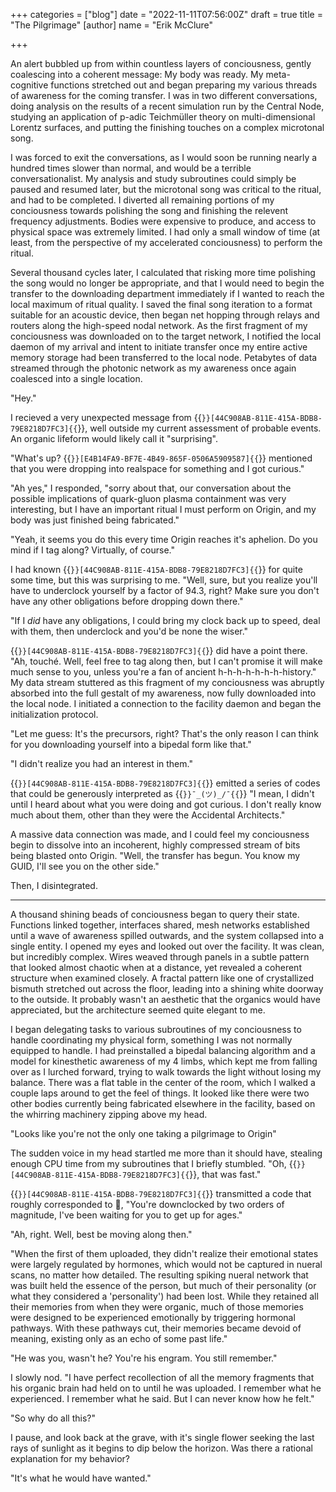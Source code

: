 +++
categories = ["blog"]
date = "2022-11-11T07:56:00Z"
draft = true
title = "The Pilgrimage"
[author]
name = "Erik McClure"

+++

An alert bubbled up from within countless layers of conciousness, gently coalescing into a coherent message: My body was ready. My meta-cognitive functions stretched out and began preparing my various threads of awareness for the coming transfer. I was in two different conversations, doing analysis on the results of a recent simulation run by the Central Node, studying an application of p-adic Teichmüller theory on multi-dimensional Lorentz surfaces, and putting the finishing touches on a complex microtonal song.

I was forced to exit the conversations, as I would soon be running nearly a hundred times slower than normal, and would be a terrible conversationalist. My analysis and study subroutines could simply be paused and resumed later, but the microtonal song was critical to the ritual, and had to be completed. I diverted all remaining portions of my conciousness towards polishing the song and finishing the relevent frequency adjustments. Bodies were expensive to produce, and access to physical space was extremely limited. I had only a small window of time (at least, from the perspective of my accelerated conciousness) to perform the ritual.

Several thousand cycles later, I calculated that risking more time polishing the song would no longer be appropriate, and that I would need to begin the transfer to the downloading department immediately if I wanted to reach the local maximum of ritual quality. I saved the final song iteration to a format suitable for an acoustic device, then began net hopping through relays and routers along the high-speed nodal network. As the first fragment of my conciousness was downloaded on to the target network, I notified the local daemon of my arrival and intent to initiate transfer once my entire active memory storage had been transferred to the local node. Petabytes of data streamed through the photonic network as my awareness once again coalesced into a single location.

"Hey."

I recieved a very unexpected message from {{<code>}}[44C908AB-811E-415A-BDB8-79E8218D7FC3]{{</code>}}, well outside my current assessment of probable events. An organic lifeform would likely call it "surprising". 

"What's up? {{<code>}}[E4B14FA9-BF7E-4B49-865F-0506A5909587]{{</code>}} mentioned that you were dropping into realspace for something and I got curious."

"Ah yes," I responded, "sorry about that, our conversation about the possible implications of quark-gluon plasma containment was very interesting, but I have an important ritual I must perform on Origin, and my body was just finished being fabricated."

"Yeah, it seems you do this every time Origin reaches it's aphelion. Do you mind if I tag along? Virtually, of course."

I had known {{<code>}}[44C908AB-811E-415A-BDB8-79E8218D7FC3]{{</code>}} for quite some time, but this was surprising to me. "Well, sure, but you realize you'll have to underclock yourself by a factor of 94.3, right? Make sure you don't have any other obligations before dropping down there."

"If I *did* have any obligations, I could bring my clock back up to speed, deal with them, then underclock and you'd be none the wiser."

{{<code>}}[44C908AB-811E-415A-BDB8-79E8218D7FC3]{{</code>}} did have a point there. "Ah, touché. Well, feel free to tag along then, but I can't promise it will make much sense to you, unless you're a fan of ancient h-h-h-h-h-h-h-history." My data stream stuttered as this fragment of my conciousness was abruptly absorbed into the full gestalt of my awareness, now fully downloaded into the local node. I initiated a connection to the facility daemon and began the initialization protocol.

"Let me guess: It's the precursors, right? That's the only reason I can think for you downloading yourself into a bipedal form like that."

"I didn't realize you had an interest in them."

{{<code>}}[44C908AB-811E-415A-BDB8-79E8218D7FC3]{{</code>}} emitted a series of codes that could be generously interpreted as {{<code>}}¯\_(ツ)_/¯{{</code>}} "I mean, I didn't until I heard about what you were doing and got curious. I don't really know much about them, other than they were the Accidental Architects."

A massive data connection was made, and I could feel my conciousness begin to dissolve into an incoherent, highly compressed stream of bits being blasted onto Origin. "Well, the transfer has begun. You know my GUID, I'll see you on the other side."

Then, I disintegrated.

---

A thousand shining beads of conciousness began to query their state. Functions linked together, interfaces shared, mesh networks established until a wave of awareness spilled outwards, and the system collapsed into a single entity. I opened my eyes and looked out over the facility. It was clean, but incredibly complex. Wires weaved through panels in a subtle pattern that looked almost chaotic when at a distance, yet revealed a coherent structure when examined closely. A fractal pattern like one of crystallized bismuth stretched out across the floor, leading into a shining white doorway to the outside. It probably wasn't an aesthetic that the organics would have appreciated, but the architecture seemed quite elegant to me.

I began delegating tasks to various subroutines of my conciousness to handle coordinating my physical form, something I was not normally equipped to handle. I had preinstalled a bipedal balancing algorithm and a model for kinesthetic awareness of my 4 limbs, which kept me from falling over as I lurched forward, trying to walk towards the light without losing my balance. There was a flat table in the center of the room, which I walked a couple laps around to get the feel of things. It looked like there were two other bodies currently being fabricated elsewhere in the facility, based on the whirring machinery zipping above my head. 

"Looks like you're not the only one taking a pilgrimage to Origin"

The sudden voice in my head startled me more than it should have, stealing enough CPU time from my subroutines that I briefly stumbled. "Oh, {{<code>}}[44C908AB-811E-415A-BDB8-79E8218D7FC3]{{</code>}}, that was fast."

{{<code>}}[44C908AB-811E-415A-BDB8-79E8218D7FC3]{{</code>}} transmitted a code that roughly corresponded to 🤔, "You're downclocked by two orders of magnitude, I've been waiting for you to get up for ages."

"Ah, right. Well, best be moving along then."










"When the first of them uploaded, they didn't realize their emotional states were largely regulated by hormones, which would not be captured in nueral scans, no matter how detailed. The resulting spiking nueral network that was built held the essence of the person, but much of their personality (or what they considered a 'personality') had been lost. While they retained all their memories from when they were organic, much of those memories were designed to be experienced emotionally by triggering hormonal pathways. With these pathways cut, their memories became devoid of meaning, existing only as an echo of some past life."

"He was you, wasn't he? You're his engram. You still remember."

I slowly nod. "I have perfect recollection of all the memory fragments that his organic brain had held on to until he was uploaded. I remember what he experienced. I remember what he said. But I can never know how he felt."

"So why do all this?"

I pause, and look back at the grave, with it's single flower seeking the last rays of sunlight as it begins to dip below the horizon. Was there a rational explanation for my behavior? 

"It's what he would have wanted."